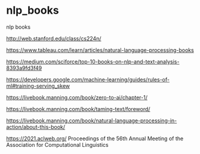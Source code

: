 # nlp_books
nlp books

http://web.stanford.edu/class/cs224n/

https://www.tableau.com/learn/articles/natural-language-processing-books

https://medium.com/sciforce/top-10-books-on-nlp-and-text-analysis-8393a9fd3f49

https://developers.google.com/machine-learning/guides/rules-of-ml#training-serving_skew

https://livebook.manning.com/book/zero-to-ai/chapter-1/

https://livebook.manning.com/book/taming-text/foreword/

https://livebook.manning.com/book/natural-language-processing-in-action/about-this-book/

https://2021.aclweb.org/
Proceedings of the 56th Annual Meeting of the Association for Computational Linguistics
